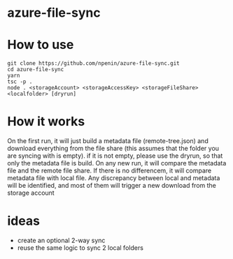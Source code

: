 # azure-file-sync

# How to use

```
git clone https://github.com/npenin/azure-file-sync.git
cd azure-file-sync
yarn
tsc -p .
node . <storageAccount> <storageAccessKey> <storageFileShare> <localfolder> [dryrun]
```

# How it works
On the first run, it will just build a metadata file (remote-tree.json) and download everything from the file share (this assumes that the folder you are syncing with is empty).
if it is not empty, please use the dryrun, so that only the metadata file is build.
On any new run, it will compare the metadata file and the remote file share. If there is no differencem, it will compare metadata file with local file. Any discrepancy between local and metadata will be identified, and most of them will trigger a new download from the storage account


# ideas
- create an optional 2-way sync
- reuse the same logic to sync 2 local folders
